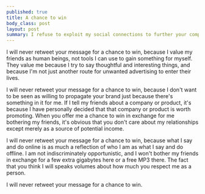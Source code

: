```yaml
--- 
published: true
title: A chance to win
body_class: post
layout: post
summary: I refuse to exploit my social connections to further your company's marketing agenda.
---
```


I will never retweet your message for a chance to win, because I value my friends as human beings, not tools I can use to gain something for myself. They value me because I try to say thoughtful and interesting things, and because I'm not just another route for unwanted advertising to enter their lives.

I will never retweet your message for a chance to win, because I don't want to be seen as willing to propagate your brand just because there's something in it for me. If I tell my friends about a company or product, it's because I have personally decided that that company or product is worth promoting. When you offer me a chance to win in exchange for me bothering my friends, it's obvious that you don't care about my relationships except merely as a source of potential income.

I will never retweet your message for a chance to win, because what I say and do online is as much a reflection of who I am as what I say and do offline. I am not indiscriminately opportunistic, and I won't bother my friends in exchange for a few extra gigabytes here or a free MP3 there. The fact that you think I will speaks volumes about how much you respect me as a person.

I will never retweet your message for a chance to win.
